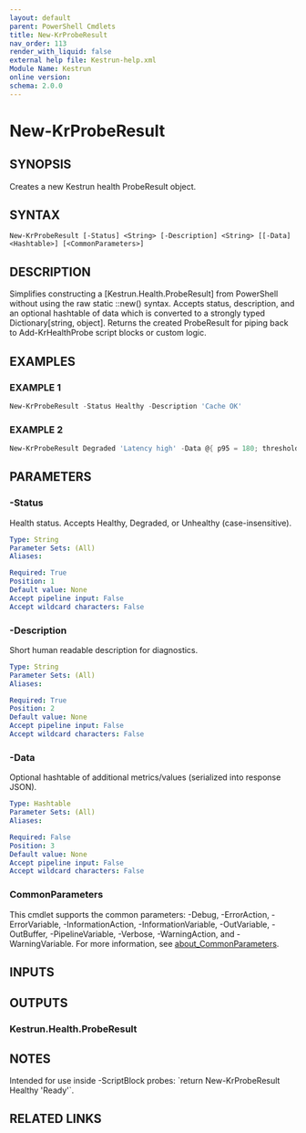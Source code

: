 ```yaml
---
layout: default
parent: PowerShell Cmdlets
title: New-KrProbeResult
nav_order: 113
render_with_liquid: false
external help file: Kestrun-help.xml
Module Name: Kestrun
online version:
schema: 2.0.0
---
```


# New-KrProbeResult

## SYNOPSIS
Creates a new Kestrun health ProbeResult object.

## SYNTAX

```
New-KrProbeResult [-Status] <String> [-Description] <String> [[-Data] <Hashtable>] [<CommonParameters>]
```

## DESCRIPTION
Simplifies constructing a \[Kestrun.Health.ProbeResult\] from PowerShell without using the
raw static ::new() syntax.
Accepts status, description, and an optional hashtable of data
which is converted to a strongly typed Dictionary\[string, object\].
Returns the created
ProbeResult for piping back to Add-KrHealthProbe script blocks or custom logic.

## EXAMPLES

### EXAMPLE 1
```powershell
New-KrProbeResult -Status Healthy -Description 'Cache OK'
```

### EXAMPLE 2
```powershell
New-KrProbeResult Degraded 'Latency high' -Data @{ p95 = 180; threshold = 150 }
```

## PARAMETERS

### -Status
Health status.
Accepts Healthy, Degraded, or Unhealthy (case-insensitive).

```yaml
Type: String
Parameter Sets: (All)
Aliases:

Required: True
Position: 1
Default value: None
Accept pipeline input: False
Accept wildcard characters: False
```

### -Description
Short human readable description for diagnostics.

```yaml
Type: String
Parameter Sets: (All)
Aliases:

Required: True
Position: 2
Default value: None
Accept pipeline input: False
Accept wildcard characters: False
```

### -Data
Optional hashtable of additional metrics/values (serialized into response JSON).

```yaml
Type: Hashtable
Parameter Sets: (All)
Aliases:

Required: False
Position: 3
Default value: None
Accept pipeline input: False
Accept wildcard characters: False
```

### CommonParameters
This cmdlet supports the common parameters: -Debug, -ErrorAction, -ErrorVariable, -InformationAction, -InformationVariable, -OutVariable, -OutBuffer, -PipelineVariable, -Verbose, -WarningAction, and -WarningVariable. For more information, see [about_CommonParameters](http://go.microsoft.com/fwlink/?LinkID=113216).

## INPUTS

## OUTPUTS

### Kestrun.Health.ProbeResult
## NOTES
Intended for use inside -ScriptBlock probes: \`return New-KrProbeResult Healthy 'Ready'\`.

## RELATED LINKS
